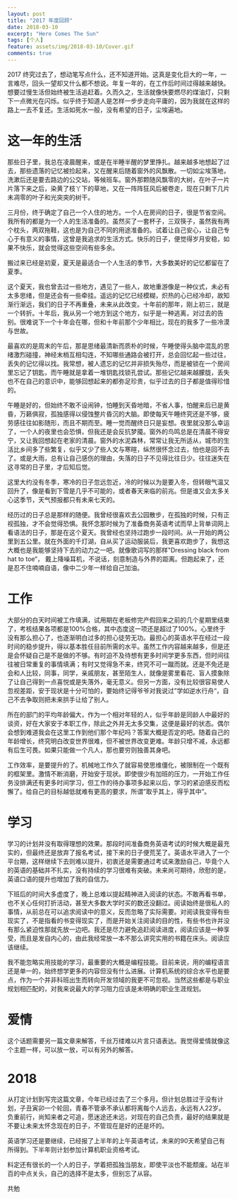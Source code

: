 ```yaml
---
layout: post
title: "2017 年度回顾"
date: 2018-03-10
excerpt: "Here Comes The Sun"
tags: [个人]
feature: assets/img/2018-03-10/Cover.gif
comments: true
---
```


2017 终究过去了，想动笔写点什么，还不知道开始。这真是变化巨大的一年，一言难尽，回头一望却又什么都不想说。年复一年的，在工作后时间过得越来越快。想要过慢生活但始终被生活追赶着。久而久之，生活就像快要燃尽的煤油灯，只剩下一点微光在闪烁。似乎终于知道人是怎样一步步走向平庸的，因为我就在这样的路上一去不复还。生活如死水一般，没有希望的日子，尘埃遍地。

# 这一年的生活

那些日子里，我总在凌晨醒来，或是在半睡半醒的梦里挣扎。越来越多地想起了过去，那些遗落的记忆被捡起来，又在醒来后随着窗外的风飘散。一切如尘埃落地，洗漱后还是要去路边的公交站，等候班车。窗外那颗随风飘零的大树，在叶子一片片落下来之后，染黄了枝丫下的草地，又在一阵阵狂风后被卷走，现在只剩下几片未凋零的叶子和光突突的树干。

三月份，终于确定了自己一个人住的地方。一个人在房间的日子，很是节省空间。我所有的都是为一个人的生活准备的。虽然买了一套杯子，三双筷子，虽然我有两个枕头，两双拖鞋，这也是为自己不同的用途准备的。试着让自己安心，让自己专心于有意义的事情，这曾是我追求的生活方式。快乐的日子，便觉得岁月安稳，如果不快乐，就会觉得这些空间有些多余。

搬过来已经是初夏，夏天是最适合一个人生活的季节，大多数美好的记忆都留在了夏季。

这个夏天，我也曾去过一些地方，遇见了一些人，故地重游像是一种仪式，未必有太多思绪，但是还会有一些牵挂。遥远的记忆已经模糊，炽热的心已经冷却，故知渐行渐远，我们的日子不再重叠，未来从此改变。十年前的那年，刚上初三，就是一个转折。十年后，我从另一个地方到这个地方，似乎是一种逃离，对过去的告别。很难说下一个十年会在哪，但和十年前那个少年相比，现在的我多了一些冷漠与世故。

最喜欢的是周末的午后，那是思绪最清新而质朴的时候，午睡使得头脑中混乱的思绪激烈碰撞，神经末梢互相勾连，不知哪些通路会被打开，总会回忆起一些过往，丢失的记忆得以找。我常想，被人遗忘的记忆并非损失殆尽，而是被锁在一个房间里忘记了钥匙，而午睡就是拿着一堆钥匙找锁孔尝试。那些记忆越来越朦胧，丢失也不在自己的意识中，能够回想起来的都弥足珍贵，似乎过去的日子都是值得珍惜的。

午睡是好的，但始终不敢不设闹钟，怕睡到天昏地暗，不省人事，怕醒来后已是黄昏，万籁俱寂，孤独感得以侵蚀整片昏沉的大脑。即使每天午睡终究还是不够，疲劳感往往如影随形，而且不期而至。睡一觉而醒终日只是妄想。夜里就没那么幸运了，一个人的夜里也会恐惧，但我还是会反抗梦魇。窗外的鸟鸣总是在清晨不得安宁，又让我回想起在老家的清晨。窗外的水泥森林，常常让我无所适从，城市的生活比乡间多了些繁复，似乎又少了些人文与寒暄，纵然很怀念过去，怕也是回不去了。或是大雨，总有让自己感伤的理由，失落的日子不见得比往日少。往往迷失在这寻常的日子里，才后知后觉。

这里大约没有冬季，寒冷的日子忽远忽近，冷的时候以为是要入冬，但转眼气温又回升了，像是看到下雪是几乎不可能的，或者春天来临的前兆。但是谁又会太多关心这季节，天气预报都只有未来七天的。

经历过的日子总是那样的随便。我曾经很喜欢去公园散步，在孤独的时候，只有正视孤独，才不会觉得恐惧。我怀念那时候为了准备商务英语考试而早上背单词网上看语法的日子，那是在这个夏天。我曾经也坚持过跑步一段时间。从一开始的两公里到五公里。就在外面的千灯湖，自从买了运动服装后，我更喜欢跑步了，我想这大概也是我能够坚持下去的动力之一吧。就像歌词写的那样"Dressing black from hat to toe“， 戴上降噪耳机，不说话，刻意制造与外界的距离。但跑起来了，还是忍不住喃喃自语，像中二少年一样给自己加油。

# 工作

大部分的白天时间被工作填满，试用期在老板修完产假回来之前的几个星期里结束了，考核结果各项都是100%合格，其中态度这一项还是超过了100%。心里终于没有那么担心了，也逐渐明白过多的担心徒劳无功。最担心的英语水平在经过一段时间的稳步提升，得以基本胜任目前所需的水平。虽然工作内容越来越多，但是还是会怀疑自己是不是做的不够。有时迫不及待想有更多时间学更多东西，但时间往往被日常重复的事情填满；有时又觉得急不来，终究不可一蹴而就。还是不免还是会和人比较，同事，同学，亲戚朋友，甚至陌生人，就像是雾里看花、盲人摸象除了让自己得到一点喜悦或是失落外，毫无意义。但另一方面，没有比较很容易使人忽视差距，安于现状是十分可怕的，要始终记得爷爷对我说过”学如逆水行舟“，自己不去争取则把未来拱手让给了别人。

所在的部门的平均年龄偏大，作为一个相对年轻的人，似乎年龄是同龄人中最好的谈资，好在大家安于本职工作，除此之外并无太多交集，这便是最好的状态。偶尔会想到难道我会在这里工作到他们那个年纪吗？答案大概是否定的吧。随着自己的年龄增长，终究明白改变世界很难，但不被世界改变更难。年龄只增不减，永远都有后生可畏。如果只能做一个凡人，那也要穷则独善其身吧。

工作效率，是要提升的了。机械地工作久了就容易使思维僵化，被限制在一个既有的框架里。激情不断消磨，开始安于现状。即使很少有加班的压力，一开始工作任务没排满还有更多时间学习，但工作的待办事项多起来以后，学习的紧迫感反而松懈了。给自己的目标越低就难有更高的要求，所谓”取乎其上，得乎其中”。

# 学习

学习的计划并没有取得理想的效果。那段时间准备商务英语考试的时候大概是最充实的，但最终还是放弃了报名考试，接下来的日子便荒芜了。英语水平进入了一个平台期，这样继续下去则难以提升，初衷还是需要通过考试来激励自己，毕竟个人的英语的基础并不扎实，没有持续的学习很难有突破。未来尚可期待，欣慰的是，英语口语的提升也增加了我的自信力。

下班后的时间大多虚度了，晚上总难以提起精神进入阅读的状态。不敢再看书单，也不关心任何打折活动，甚至大多数大学时买的数还没翻过。阅读始终是很私人的事情，从前总在可以追求阅读中的意义，反而忽略了实际需要。对阅读我变得有些现实了，不是指看的书变得现实了，而是开始关注阅读的目的性，有些书也许并没有那么紧迫性那就先放一边吧。我还是尽力避免追赶阅读进度，阅读应该是一种享受，而且是发自内心的，由此我经常放一本不那么讲究实用的书籍在床头。阅读应该继续。

我不能忽略实用技能的学习，最重要的大概是编程技能。目前来说，用的编程语言还是单一的，始终想学更多的内容但没有什么进展。计算机系统的综合水平也是要点，作为一个并非科班出生而转向开发领域的我更不可忽视。当然这些都是与职业规划相匹配的，对我来说最大的学习阻力应该是未明确的职业生涯规划。

# 爱情

这个话题需要另一篇文章来解答，千丝万缕难以片言只语表达。我觉得爱情就像这个主题一样，可以放一放，可以有另外的解答。

# 2018

从打定计划到写完这篇文章，今年已经过去了三个多月。但计划总胜过于没有计划，子丑寅卯一个轮回，青春不管承不承认都将离每个人远去，永远有人22岁。负重前行，尚知来者之可追，愿迷途还未远，对现在的自己负责，最好的结果就是不要让未来太怀念现在的日子，不管现在是好的还是坏的。

英语学习还是要继续，已经报了上半年的上午英语考试，未来的90天希望自己有所得到。下半年则计划参加计算机职业资格考试。

料定还有很长的一个人的日子，学着把孤独当朋友，即使平淡也不能颓废。站在半百的中点关头，自己的选择不是太多，但别忘了从容。

共勉


